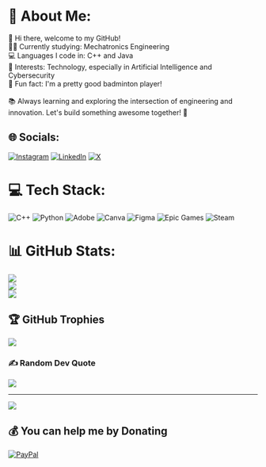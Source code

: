 

# 💫 About Me:
🌟 Hi there, welcome to my GitHub!<br>👨‍🎓 Currently studying: Mechatronics Engineering<br>💻 Languages I code in: C++ and Java<br>🤖 Interests: Technology, especially in Artificial Intelligence and Cybersecurity<br>🏸 Fun fact: I'm a pretty good badminton player!<br><br>📚 Always learning and exploring the intersection of engineering and innovation. Let's build something awesome together! 🚀


## 🌐 Socials:
[![Instagram](https://img.shields.io/badge/Instagram-%23E4405F.svg?logo=Instagram&logoColor=white)](https://instagram.com/@fauznazz) [![LinkedIn](https://img.shields.io/badge/LinkedIn-%230077B5.svg?logo=linkedin&logoColor=white)](https://linkedin.com/in/fauzan-aziz-b579a4290) [![X](https://img.shields.io/badge/X-black.svg?logo=X&logoColor=white)](https://x.com/@fauznazz) 

# 💻 Tech Stack:
![C++](https://img.shields.io/badge/c++-%2300599C.svg?style=plastic&logo=c%2B%2B&logoColor=white) ![Python](https://img.shields.io/badge/python-3670A0?style=plastic&logo=python&logoColor=ffdd54) ![Adobe](https://img.shields.io/badge/adobe-%23FF0000.svg?style=plastic&logo=adobe&logoColor=white) ![Canva](https://img.shields.io/badge/Canva-%2300C4CC.svg?style=plastic&logo=Canva&logoColor=white) ![Figma](https://img.shields.io/badge/figma-%23F24E1E.svg?style=plastic&logo=figma&logoColor=white) ![Epic Games](https://img.shields.io/badge/epicgames-%23313131.svg?style=plastic&logo=epicgames&logoColor=white) ![Steam](https://img.shields.io/badge/steam-%23000000.svg?style=plastic&logo=steam&logoColor=white)
# 📊 GitHub Stats:
![](https://github-readme-stats.vercel.app/api?username=fauznazz-afk&theme=cobalt&hide_border=false&include_all_commits=true&count_private=true)<br/>
![](https://github-readme-streak-stats.herokuapp.com/?user=fauznazz-afk&theme=cobalt&hide_border=false)<br/>
![](https://github-readme-stats.vercel.app/api/top-langs/?username=fauznazz-afk&theme=cobalt&hide_border=false&include_all_commits=true&count_private=true&layout=compact)

## 🏆 GitHub Trophies
![](https://github-profile-trophy.vercel.app/?username=fauznazz-afk&theme=radical&no-frame=false&no-bg=false&margin-w=4)

### ✍️ Random Dev Quote
![](https://quotes-github-readme.vercel.app/api?type=horizontal&theme=radical)

---
[![](https://visitcount.itsvg.in/api?id=fauznazz-afk&icon=4&color=0)](https://visitcount.itsvg.in)

  ## 💰 You can help me by Donating
  [![PayPal](https://img.shields.io/badge/PayPal-00457C?style=for-the-badge&logo=paypal&logoColor=white)](https://paypal.me/@fauznazz) 

  
<!-- Proudly created with GPRM ( https://gprm.itsvg.in ) -->
